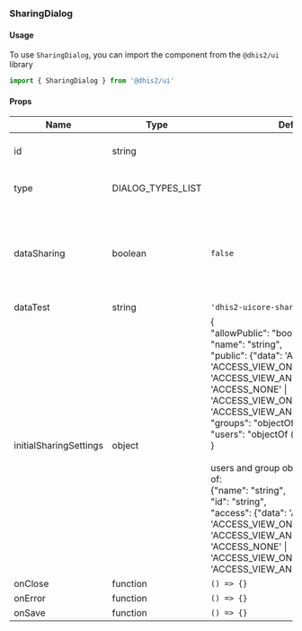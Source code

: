 ### SharingDialog

#### Usage

To use `SharingDialog`, you can import the component from the `@dhis2/ui` library  


```js
import { SharingDialog } from '@dhis2/ui'
```


#### Props

|Name|Type|Default|Required|Description|
|---|---|---|---|---|
|id|string||*|The id of the object to share|
|type|DIALOG_TYPES_LIST||*|The type of object to share|
|dataSharing|boolean|`false`||Whether to expose the ability to set data sharing (in addition to metadata sharing)|
|dataTest|string|`'dhis2-uicore-sharingdialog'`|||
|initialSharingSettings|object|{<br/>  "allowPublic": "boolean",<br/>  "name": "string",<br/>  "public": {"data": 'ACCESS_NONE' \| 'ACCESS_VIEW_ONLY' \| 'ACCESS_VIEW_AND_EDIT',"metadata": 'ACCESS_NONE' \| 'ACCESS_VIEW_ONLY' \| 'ACCESS_VIEW_AND_EDIT'},<br/>  "groups": "objectOf (see below)",<br/>"users": "objectOf (see below)",<br/>} <br/><br/>users and group objects have format of: <br/> {"name": "string",<br/> "id": "string",<br/>  "access": {"data": 'ACCESS_NONE' \| 'ACCESS_VIEW_ONLY' \| 'ACCESS_VIEW_AND_EDIT',"metadata": 'ACCESS_NONE' \| 'ACCESS_VIEW_ONLY' \| 'ACCESS_VIEW_AND_EDIT'}}||Used to seed the component with data to show whilst loading|
|onClose|function|`() => {}`|||
|onError|function|`() => {}`|||
|onSave|function|`() => {}`|||
